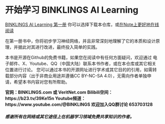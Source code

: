 # 开始学习 BINKLINGS AI Learning

[BINKLINGS AI Learning 第一册](./zh_BINKLINGS%20AI%20learning%201.md)
你可以选择下载本仓库，或[在Note上更好地在线阅读](https://www.veritnet.com/article?type=Learn&page=Book1)

在第一册书中，你将初步学习神经网络，并且非常深刻地理解了它的本质和设计原理，并据此对其进行改进，最终投入简单的实践。

本书是开源在Github的免费书籍，如果您在阅读中有任何方面疑问，欢迎通过 电子邮件、X、Youtube、QQ（中国大陆）联系本书作者，或在本仓库或其它相关位置进行讨论。 您可以通过本书的开源网址进行学术或其它目的的引用，如需转载部分内容（出于非商业用途并遵循CC BY-NC-SA 4.0），无需向作者单独申请，希望本书内容对您有所帮助。

<b>
官网：BINKLINGS.com 或 VeritNet.com
Bilibili空间：https://b23.tv/39Ke15n
Youtube频道：https://www.youtube.com/@BINKLINGS
欢迎加入QQ群讨论 653703128
</b>

<h5 sytle="color: orange">感谢所有在网络或其它途径上在机器学习领域免费共享知识的作者。</h5>
